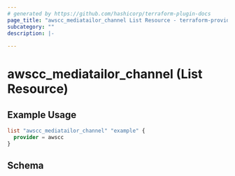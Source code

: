 ```yaml
---
# generated by https://github.com/hashicorp/terraform-plugin-docs
page_title: "awscc_mediatailor_channel List Resource - terraform-provider-awscc"
subcategory: ""
description: |-
  
---
```


# awscc_mediatailor_channel (List Resource)



## Example Usage

```terraform
list "awscc_mediatailor_channel" "example" {
  provider = awscc
}
```

<!-- schema generated by tfplugindocs -->
## Schema
